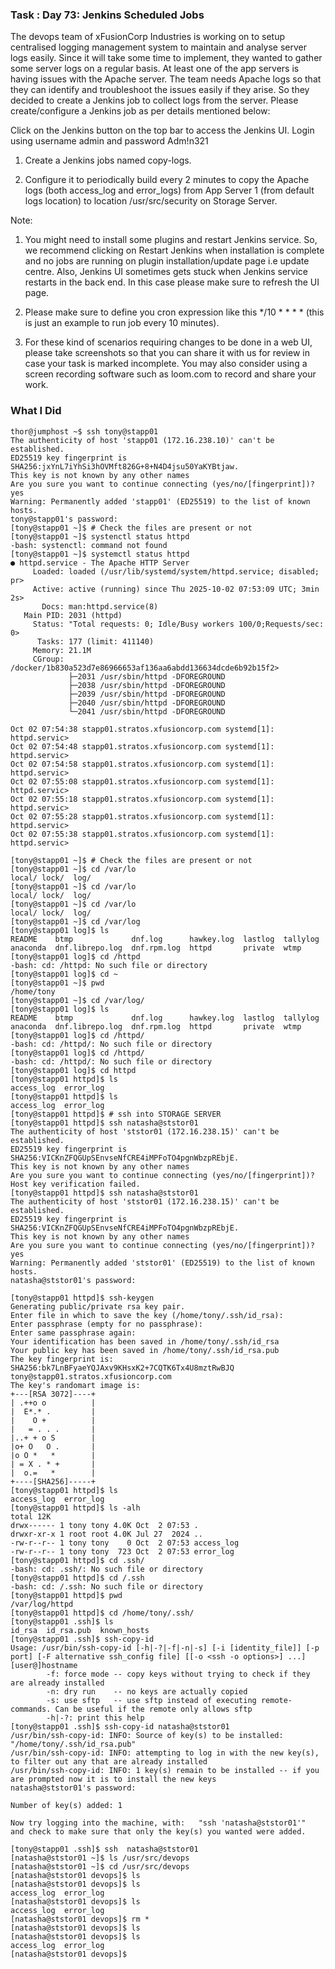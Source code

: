 ### Task : Day 73: Jenkins Scheduled Jobs

The devops team of xFusionCorp Industries is working on to setup centralised logging management system to maintain and analyse server logs easily. Since it will take some time to implement, they wanted to gather some server logs on a regular basis. At least one of the app servers is having issues with the Apache server. The team needs Apache logs so that they can identify and troubleshoot the issues easily if they arise. So they decided to create a Jenkins job to collect logs from the server. Please create/configure a Jenkins job as per details mentioned below:



Click on the Jenkins button on the top bar to access the Jenkins UI. Login using username admin and password Adm!n321

1. Create a Jenkins jobs named copy-logs.

2. Configure it to periodically build every 2 minutes to copy the Apache logs (both access_log and error_logs) from App Server 1 (from default logs location) to location /usr/src/security on Storage Server.

Note:

1. You might need to install some plugins and restart Jenkins service. So, we recommend clicking on Restart Jenkins when installation is complete and no jobs are running on plugin installation/update page i.e update centre. Also, Jenkins UI sometimes gets stuck when Jenkins service restarts in the back end. In this case please make sure to refresh the UI page.

2. Please make sure to define you cron expression like this */10 * * * * (this is just an example to run job every 10 minutes).

3. For these kind of scenarios requiring changes to be done in a web UI, please take screenshots so that you can share it with us for review in case your task is marked incomplete. You may also consider using a screen recording software such as loom.com to record and share your work.


### What I Did


```
thor@jumphost ~$ ssh tony@stapp01
The authenticity of host 'stapp01 (172.16.238.10)' can't be established.
ED25519 key fingerprint is SHA256:jxYnL7iYhSi3hOVMft826G+8+N4D4jsu50YaKYBtjaw.
This key is not known by any other names
Are you sure you want to continue connecting (yes/no/[fingerprint])? yes
Warning: Permanently added 'stapp01' (ED25519) to the list of known hosts.
tony@stapp01's password: 
[tony@stapp01 ~]$ # Check the files are present or not
[tony@stapp01 ~]$ systenctl status httpd
-bash: systenctl: command not found
[tony@stapp01 ~]$ systemctl status httpd
● httpd.service - The Apache HTTP Server
     Loaded: loaded (/usr/lib/systemd/system/httpd.service; disabled; pr>
     Active: active (running) since Thu 2025-10-02 07:53:09 UTC; 3min 2s>
       Docs: man:httpd.service(8)
   Main PID: 2031 (httpd)
     Status: "Total requests: 0; Idle/Busy workers 100/0;Requests/sec: 0>
      Tasks: 177 (limit: 411140)
     Memory: 21.1M
     CGroup: /docker/1b830a523d7e86966653af136aa6abdd136634dcde6b92b15f2>
             ├─2031 /usr/sbin/httpd -DFOREGROUND
             ├─2038 /usr/sbin/httpd -DFOREGROUND
             ├─2039 /usr/sbin/httpd -DFOREGROUND
             ├─2040 /usr/sbin/httpd -DFOREGROUND
             └─2041 /usr/sbin/httpd -DFOREGROUND

Oct 02 07:54:38 stapp01.stratos.xfusioncorp.com systemd[1]: httpd.servic>
Oct 02 07:54:48 stapp01.stratos.xfusioncorp.com systemd[1]: httpd.servic>
Oct 02 07:54:58 stapp01.stratos.xfusioncorp.com systemd[1]: httpd.servic>
Oct 02 07:55:08 stapp01.stratos.xfusioncorp.com systemd[1]: httpd.servic>
Oct 02 07:55:18 stapp01.stratos.xfusioncorp.com systemd[1]: httpd.servic>
Oct 02 07:55:28 stapp01.stratos.xfusioncorp.com systemd[1]: httpd.servic>
Oct 02 07:55:38 stapp01.stratos.xfusioncorp.com systemd[1]: httpd.servic>

[tony@stapp01 ~]$ # Check the files are present or not
[tony@stapp01 ~]$ cd /var/lo
local/ lock/  log/   
[tony@stapp01 ~]$ cd /var/lo
local/ lock/  log/   
[tony@stapp01 ~]$ cd /var/lo
local/ lock/  log/   
[tony@stapp01 ~]$ cd /var/log
[tony@stapp01 log]$ ls
README    btmp             dnf.log      hawkey.log  lastlog  tallylog
anaconda  dnf.librepo.log  dnf.rpm.log  httpd       private  wtmp
[tony@stapp01 log]$ cd /httpd
-bash: cd: /httpd: No such file or directory
[tony@stapp01 log]$ cd ~
[tony@stapp01 ~]$ pwd
/home/tony
[tony@stapp01 ~]$ cd /var/log/
[tony@stapp01 log]$ ls
README    btmp             dnf.log      hawkey.log  lastlog  tallylog
anaconda  dnf.librepo.log  dnf.rpm.log  httpd       private  wtmp
[tony@stapp01 log]$ cd /httpd/
-bash: cd: /httpd/: No such file or directory
[tony@stapp01 log]$ cd /httpd/
-bash: cd: /httpd/: No such file or directory
[tony@stapp01 log]$ cd httpd
[tony@stapp01 httpd]$ ls
access_log  error_log
[tony@stapp01 httpd]$ ls
access_log  error_log
[tony@stapp01 httpd]$ # ssh into STORAGE SERVER
[tony@stapp01 httpd]$ ssh natasha@ststor01
The authenticity of host 'ststor01 (172.16.238.15)' can't be established.
ED25519 key fingerprint is SHA256:VICKnZFQGUpSEnvseNfCRE4iMPFoTO4pgnWbzpREbjE.
This key is not known by any other names
Are you sure you want to continue connecting (yes/no/[fingerprint])? 
Host key verification failed.
[tony@stapp01 httpd]$ ssh natasha@ststor01
The authenticity of host 'ststor01 (172.16.238.15)' can't be established.
ED25519 key fingerprint is SHA256:VICKnZFQGUpSEnvseNfCRE4iMPFoTO4pgnWbzpREbjE.
This key is not known by any other names
Are you sure you want to continue connecting (yes/no/[fingerprint])? yes
Warning: Permanently added 'ststor01' (ED25519) to the list of known hosts.
natasha@ststor01's password: 

[tony@stapp01 httpd]$ ssh-keygen
Generating public/private rsa key pair.
Enter file in which to save the key (/home/tony/.ssh/id_rsa): 
Enter passphrase (empty for no passphrase): 
Enter same passphrase again: 
Your identification has been saved in /home/tony/.ssh/id_rsa
Your public key has been saved in /home/tony/.ssh/id_rsa.pub
The key fingerprint is:
SHA256:bk7LnBFyaeYQJAxv9KHsxK2+7CQTK6Tx4U8mztRwBJQ tony@stapp01.stratos.xfusioncorp.com
The key's randomart image is:
+---[RSA 3072]----+
| .++o o          |
|  E*.* .         |
|    O +          |
|   = . . .       |
|..+ + o S        |
|o+ O   O .       |
|o O *   *        |
| = X . * +       |
|  o.=   *        |
+----[SHA256]-----+
[tony@stapp01 httpd]$ ls
access_log  error_log
[tony@stapp01 httpd]$ ls -alh
total 12K
drwx------ 1 tony tony 4.0K Oct  2 07:53 .
drwxr-xr-x 1 root root 4.0K Jul 27  2024 ..
-rw-r--r-- 1 tony tony    0 Oct  2 07:53 access_log
-rw-r--r-- 1 tony tony  723 Oct  2 07:53 error_log
[tony@stapp01 httpd]$ cd .ssh/
-bash: cd: .ssh/: No such file or directory
[tony@stapp01 httpd]$ cd /.ssh
-bash: cd: /.ssh: No such file or directory
[tony@stapp01 httpd]$ pwd
/var/log/httpd
[tony@stapp01 httpd]$ cd /home/tony/.ssh/
[tony@stapp01 .ssh]$ ls
id_rsa  id_rsa.pub  known_hosts
[tony@stapp01 .ssh]$ ssh-copy-id
Usage: /usr/bin/ssh-copy-id [-h|-?|-f|-n|-s] [-i [identity_file]] [-p port] [-F alternative ssh_config file] [[-o <ssh -o options>] ...] [user@]hostname
        -f: force mode -- copy keys without trying to check if they are already installed
        -n: dry run    -- no keys are actually copied
        -s: use sftp   -- use sftp instead of executing remote-commands. Can be useful if the remote only allows sftp
        -h|-?: print this help
[tony@stapp01 .ssh]$ ssh-copy-id natasha@ststor01
/usr/bin/ssh-copy-id: INFO: Source of key(s) to be installed: "/home/tony/.ssh/id_rsa.pub"
/usr/bin/ssh-copy-id: INFO: attempting to log in with the new key(s), to filter out any that are already installed
/usr/bin/ssh-copy-id: INFO: 1 key(s) remain to be installed -- if you are prompted now it is to install the new keys
natasha@ststor01's password: 

Number of key(s) added: 1

Now try logging into the machine, with:   "ssh 'natasha@ststor01'"
and check to make sure that only the key(s) you wanted were added.

[tony@stapp01 .ssh]$ ssh  natasha@ststor01
[natasha@ststor01 ~]$ ls /usr/src/devops
[natasha@ststor01 ~]$ cd /usr/src/devops
[natasha@ststor01 devops]$ ls
[natasha@ststor01 devops]$ ls
access_log  error_log
[natasha@ststor01 devops]$ ls
access_log  error_log
[natasha@ststor01 devops]$ rm *
[natasha@ststor01 devops]$ ls
[natasha@ststor01 devops]$ ls
access_log  error_log
[natasha@ststor01 devops]$ 
```
